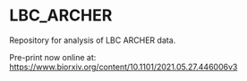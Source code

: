 # LBC_ARCHER

Repository for analysis of LBC ARCHER data. 

Pre-print now online at: https://www.biorxiv.org/content/10.1101/2021.05.27.446006v3
